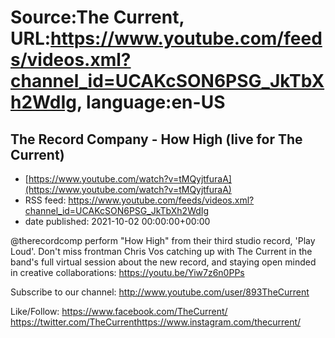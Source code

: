 # Source:The Current, URL:https://www.youtube.com/feeds/videos.xml?channel_id=UCAKcSON6PSG_JkTbXh2WdIg, language:en-US

## The Record Company - How High (live for The Current)
 - [https://www.youtube.com/watch?v=tMQyjtfuraA](https://www.youtube.com/watch?v=tMQyjtfuraA)
 - RSS feed: https://www.youtube.com/feeds/videos.xml?channel_id=UCAKcSON6PSG_JkTbXh2WdIg
 - date published: 2021-10-02 00:00:00+00:00

@therecordcomp perform "How High" from their third studio record, 'Play Loud'. Don't miss frontman Chris Vos catching up with The Current in the band's full virtual session about the new record, and staying open minded in creative collaborations: https://youtu.be/Yiw7z6n0PPs 

Subscribe to our channel:
http://www.youtube.com/user/893TheCurrent

Like/Follow:
https://www.facebook.com/TheCurrent/​​​​
https://twitter.com/TheCurrent​​​​
https://www.instagram.com/thecurrent/

